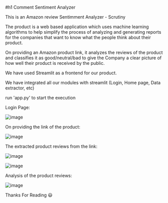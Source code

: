 #h1 Comment Sentiment Analyzer

This is an Amazon review Sentimment Analyzer - Scrutiny

The product is a web based application which uses machine learning algorithms to help simplify the process of analyzing and generating reports for the companies that want to know what the people think about their product.

On providing an Amazon product link, it analyzes the reviews of the product and classifies it as good/neutral/bad to give the Company a clear picture of how well their product is received by the public. 

We have used Streamlit as a frontend for our product.

We have integrated all our modules with streamlit (Login, Home page, Data extractor, etc)

run 'app.py' to start the execution

Login Page:

![image](https://user-images.githubusercontent.com/79261869/222919810-5f03b66e-4822-40b1-a9b1-daf71a6ee165.png)


On providing the link of the product:

![image](https://user-images.githubusercontent.com/79261869/222919865-b820cfe7-f86e-442a-8ba9-b7d9b11ca352.png)


The extracted product reviews from the link:

![image](https://user-images.githubusercontent.com/79261869/222919885-5da37058-438e-4845-8959-7b9f92a428cd.png)

![image](https://user-images.githubusercontent.com/79261869/222919913-70e7db54-7585-42b6-9c23-13a084dc57e4.png)


Analysis of the product reviews:

![image](https://user-images.githubusercontent.com/79261869/222919937-2160e78e-0583-45f2-bbd5-ee6d3ac17c43.png)


Thanks For Reading 😃

